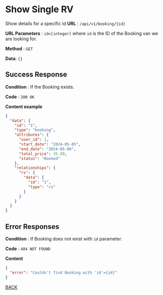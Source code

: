 # Show Single RV

Show details for a specific id
**URL** : `/api/v1/booking/{id}`

**URL Parameters** : `id=[integer]` where `id` is the ID of the Booking van we are looking for.

**Method** : `GET`

**Data**: `{}`

## Success Response

**Condition** : If the Booking exists.

**Code** : `200 OK`

**Content example**

```json
{
  "data": {
    "id": "1",
    "type": "booking",
    "attributes": {
      "user_id": 1,
      "start_date": "2024-05-05",
      "end_date": "2024-05-06",
      "total_price": 35.99,
      "status": "Booked"
    },
    "relationships": {
      "rv": {
        "data": {
          "id": "1",
          "type": "rv"
        }
      }
    }
  }
}
```

## Error Responses

**Condition** : If Booking does not exist with `id` parameter.

**Code** : `404 NOT FOUND`

**Content**

```json
{
  "error": "Couldn't find Booking with 'id'={id}"
}
```

[BACK](../README.md)
